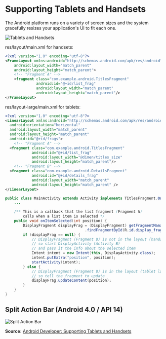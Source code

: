 # Supporting Tablets and Handsets
The Android platform runs on a variety of screen sizes and the system gracefully resizes your application's UI to fit each one. 

![Tablets and Handsets](http://developer.android.com/images/fundamentals/fragments.png)

res/layout/main.xml for handsets:
```xml
<?xml version="1.0" encoding="utf-8"?>
<FrameLayout xmlns:android="http://schemas.android.com/apk/res/android"
    android:layout_width="match_parent"
    android:layout_height="match_parent">
    <!-- "Fragment A" -->
    <fragment class="com.example.android.TitlesFragment"
              android:id="@+id/list_frag"
              android:layout_width="match_parent"
              android:layout_height="match_parent"/>
</FrameLayout>
```

res/layout-large/main.xml for tablets:
```xml
<?xml version="1.0" encoding="utf-8"?>
<LinearLayout xmlns:android="http://schemas.android.com/apk/res/android"
  android:orientation="horizontal"
  android:layout_width="match_parent"
  android:layout_height="match_parent"
  android:id="@+id/frags">
    <!-- "Fragment A" -->
  <fragment class="com.example.android.TitlesFragment"
            android:id="@+id/list_frag"
            android:layout_width="@dimen/titles_size"
            android:layout_height="match_parent"/>
    <!-- "Fragment B" -->
  <fragment class="com.example.android.DetailsFragment"
            android:id="@+id/details_frag"
            android:layout_width="match_parent"
            android:layout_height="match_parent" />
</LinearLayout>
```

```java
public class MainActivity extends Activity implements TitlesFragment.OnItemSelectedListener {
    ...

    /** This is a callback that the list fragment (Fragment A)
        calls when a list item is selected */
    public void onItemSelected(int position) {
        DisplayFragment displayFrag = (DisplayFragment) getFragmentManager()
                                    .findFragmentById(R.id.display_frag);
        if (displayFrag == null) {
            // DisplayFragment (Fragment B) is not in the layout (handset layout),
            // so start DisplayActivity (Activity B)
            // and pass it the info about the selected item
            Intent intent = new Intent(this, DisplayActivity.class);
            intent.putExtra("position", position);
            startActivity(intent);
        } else {
            // DisplayFragment (Fragment B) is in the layout (tablet layout),
            // so tell the fragment to update
            displayFrag.updateContent(position);
        }
    }
}
```

## Split Action Bar (Android 4.0 / API 14)
![Split Action Bar](http://developer.android.com/images/practices/actionbar-phone-splitaction.png)

**Source:** [Android Developer: Supporting Tablets and Handsets](http://developer.android.com/guide/practices/tablets-and-handsets.html)
